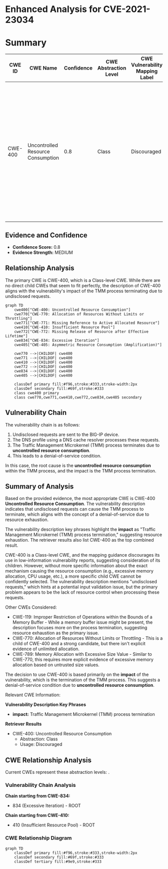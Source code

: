 # Enhanced Analysis for CVE-2021-23034

# Summary
| CWE ID | CWE Name | Confidence | CWE Abstraction Level | CWE Vulnerability Mapping Label | CWE-Vulnerability Mapping Notes |
|---|---|---|---|---|---|
| CWE-400 | Uncontrolled Resource Consumption | 0.8 | Class | Discouraged | The product does not properly control the allocation and maintenance of a limited resource, thereby enabling an actor to influence the amount of resources consumed, eventually leading to the exhaustion of available resources. |

## Evidence and Confidence

*   **Confidence Score:** 0.8
*   **Evidence Strength:** MEDIUM

## Relationship Analysis
The primary CWE is CWE-400, which is a Class-level CWE. While there are no direct child CWEs that seem to fit perfectly, the description of CWE-400 aligns with the vulnerability's impact of the TMM process terminating due to undisclosed requests.

```mermaid
graph TD
    cwe400["CWE-400: Uncontrolled Resource Consumption"]
    cwe770["CWE-770: Allocation of Resources Without Limits or Throttling"]
    cwe771["CWE-771: Missing Reference to Active Allocated Resource"]
    cwe410["CWE-410: Insufficient Resource Pool"]
    cwe772["CWE-772: Missing Release of Resource after Effective Lifetime"]
    cwe834["CWE-834: Excessive Iteration"]
    cwe405["CWE-405: Asymmetric Resource Consumption (Amplification)"]

    cwe770 -->|CHILDOF| cwe400
    cwe771 -->|CHILDOF| cwe400
    cwe410 -->|CHILDOF| cwe400
    cwe772 -->|CHILDOF| cwe400
    cwe834 -->|CHILDOF| cwe400
    cwe405 -->|CHILDOF| cwe400

    classDef primary fill:#f96,stroke:#333,stroke-width:2px
    classDef secondary fill:#69f,stroke:#333
    class cwe400 primary
    class cwe770,cwe771,cwe410,cwe772,cwe834,cwe405 secondary
```

## Vulnerability Chain
The vulnerability chain is as follows:
1.  Undisclosed requests are sent to the BIG-IP device.
2.  The DNS profile using a DNS cache resolver processes these requests.
3.  The Traffic Management Microkernel (TMM) process terminates due to **uncontrolled resource consumption**.
4.  This leads to a denial-of-service condition.

In this case, the root cause is the **uncontrolled resource consumption** within the TMM process, and the impact is the TMM process termination.

## Summary of Analysis
Based on the provided evidence, the most appropriate CWE is CWE-400 **Uncontrolled Resource Consumption**. The vulnerability description indicates that undisclosed requests can cause the TMM process to terminate, which aligns with the concept of a denial-of-service due to resource exhaustion.

The vulnerability description key phrases highlight the **impact** as "Traffic Management Microkernel (TMM) process termination," suggesting resource exhaustion. The retriever results also list CWE-400 as the top combined result.

CWE-400 is a Class-level CWE, and the mapping guidance discourages its use in low-information vulnerability reports, suggesting consideration of its children. However, without more specific information about the exact mechanism causing the resource consumption (e.g., excessive memory allocation, CPU usage, etc.), a more specific child CWE cannot be confidently selected. The vulnerability description mentions "undisclosed requests," which hints at a potential input validation issue, but the primary problem appears to be the lack of resource control when processing these requests.

Other CWEs Considered:

*   CWE-119: Improper Restriction of Operations within the Bounds of a Memory Buffer - While a memory buffer issue might be present, the description focuses more on the process termination, suggesting resource exhaustion as the primary issue.
*   CWE-770: Allocation of Resources Without Limits or Throttling - This is a child of CWE-400 and a strong candidate, but there isn't explicit evidence of unlimited allocation.
*   CWE-789: Memory Allocation with Excessive Size Value - Similar to CWE-770, this requires more explicit evidence of excessive memory allocation based on untrusted size values.

The decision to use CWE-400 is based primarily on the **impact** of the vulnerability, which is the termination of the TMM process. This suggests a denial-of-service condition due to **uncontrolled resource consumption**.

Relevant CWE Information:

**Vulnerability Description Key Phrases**
-   **impact:** Traffic Management Microkernel (TMM) process termination

**Retriever Results**
-   CWE-400: Uncontrolled Resource Consumption
    -   Abstraction: Class
    -   Usage: Discouraged


## CWE Relationship Analysis

Current CWEs represent these abstraction levels: .


### Vulnerability Chain Analysis

**Chain starting from CWE-834:**
- 834 (Excessive Iteration) - ROOT


**Chain starting from CWE-410:**
- 410 (Insufficient Resource Pool) - ROOT



### CWE Relationship Diagram

```mermaid
graph TD
    classDef primary fill:#f96,stroke:#333,stroke-width:2px
    classDef secondary fill:#69f,stroke:#333
    classDef tertiary fill:#9e9,stroke:#333
```